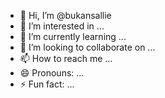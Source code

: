 - 👋 Hi, I’m @bukansallie
- 👀 I’m interested in ...
- 🌱 I’m currently learning ...
- 💞️ I’m looking to collaborate on ...
- 📫 How to reach me ...
- 😄 Pronouns: ...
- ⚡ Fun fact: ...

<!---
bukansallie/bukansallie is a ✨ special ✨ repository because its `README.md` (this file) appears on your GitHub profile.
You can click the Preview link to take a look at your changes.
--->
